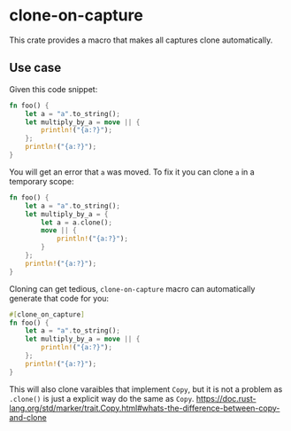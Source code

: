 # clone-on-capture

This crate provides a macro that makes all captures clone automatically.

## Use case

Given this code snippet:

```rust
fn foo() {
    let a = "a".to_string();
    let multiply_by_a = move || {
        println!("{a:?}");
    };
    println!("{a:?}");
}
```

You will get an error that `a` was moved.
To fix it you can clone `a` in a temporary scope:

```rust
fn foo() {
    let a = "a".to_string();
    let multiply_by_a = {
        let a = a.clone();
        move || {
            println!("{a:?}");
        }
    };
    println!("{a:?}");
}
```

Cloning can get tedious, `clone-on-capture` macro can automatically generate that code for you:

```rust
#[clone_on_capture]
fn foo() {
    let a = "a".to_string();
    let multiply_by_a = move || {
        println!("{a:?}");
    };
    println!("{a:?}");
}
```

This will also clone varaibles that implement `Copy`, but it is not a problem as `.clone()` is just a explicit way do the same as `Copy`.
https://doc.rust-lang.org/std/marker/trait.Copy.html#whats-the-difference-between-copy-and-clone

